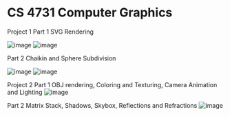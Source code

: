 # CS 4731 Computer Graphics

Project 1
Part 1
SVG Rendering

![image](https://github.com/JoeThCo/ComputerGraphics/assets/46407481/91f88499-d857-40f0-880a-dafa2558e9b6)
![image](https://github.com/JoeThCo/ComputerGraphics/assets/46407481/94322c80-7db5-4e89-a477-ffa5e9e67924)

Part 2
Chaikin and Sphere Subdivision

![image](https://github.com/JoeThCo/ComputerGraphics/assets/46407481/732340fc-a7e5-4ad6-b154-9a84a37aa869)
![image](https://github.com/JoeThCo/ComputerGraphics/assets/46407481/2996b128-70c4-47d4-a1fe-134fd9cf9bb7)

Project 2
Part 1
OBJ rendering, Coloring and Texturing, Camera Animation and Lighting
![image](https://github.com/JoeThCo/ComputerGraphics/assets/46407481/d9b320de-109e-4006-81d2-ce7aec775df1)

Part 2
Matrix Stack, Shadows, Skybox, Reflections and Refractions
![image](https://github.com/JoeThCo/ComputerGraphics/assets/46407481/7583ebbc-7036-4054-bc28-d13d53abb086)
